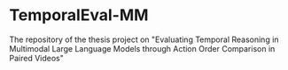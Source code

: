 # TemporalEval-MM
The repository of the thesis project on "Evaluating Temporal Reasoning in Multimodal Large Language Models through Action Order Comparison in Paired Videos"
